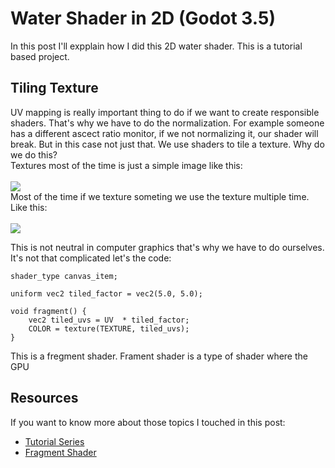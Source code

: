# Water Shader in 2D (Godot 3.5)
In this post I'll expplain how I did this 2D water shader. This is a tutorial based project.

<h2>Tiling Texture</h2>
UV mapping is really important thing to do if we want to create responsible shaders. That's why we have to do the normalization. For example someone has a different ascect ratio monitor, if we not normalizing it, our shader will break. But in this case not just that. We use shaders to tile a texture. Why do we do this?<br>
Textures most of the time is just a simple image like this:<br><br>
<img src = "https://github.com/martonban/GraphicsDemos/blob/master/Pictures/WaterShader/water_diffuse.png?raw=true"></img>
<br>
Most of the time if we texture someting we use the texture multiple time. Like this:<br><br>
<img src = "https://github.com/martonban/GraphicsDemos/blob/master/Pictures/WaterShader/Tiling%20TextureShow.png?raw=true"></img><br>

This is not neutral in computer graphics that's why we have to do ourselves. It's not that complicated let's the code:

```
shader_type canvas_item;

uniform vec2 tiled_factor = vec2(5.0, 5.0);

void fragment() {
	vec2 tiled_uvs = UV  * tiled_factor;
	COLOR = texture(TEXTURE, tiled_uvs);
}
```
This is a fregment shader. Frament shader is a type of shader where the GPU 


<h2>Resources</h2>
If you want to know more about those topics I touched in this post:
<ul>
    <li><a href="https://www.youtube.com/watch?v=xoyk_A0RSpI&list=PLhqJJNjsQ7KHqNMYmTwtsYTeTrqrRP_fP&index=1">Tutorial Series</a></li>
    <li><a href="https://www.khronos.org/opengl/wiki/Fragment_Shader">Fragment Shader</a></li>
	    
</ul>
